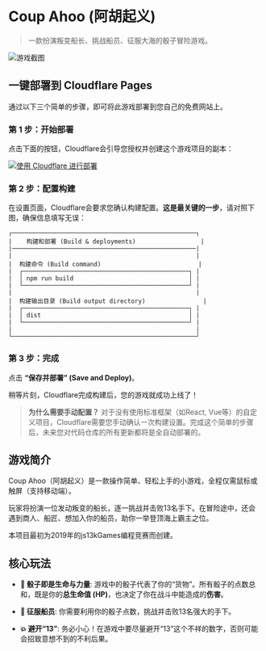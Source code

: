 # Coup Ahoo (阿胡起义)

> 一款扮演叛变船长、挑战船员、征服大海的骰子冒险游戏。

![游戏截图](https://user-images.githubusercontent.com/1301397/65502690-34a36f00-de94-11e9-9154-186e927c6d48.png)

## 一键部署到 Cloudflare Pages

通过以下三个简单的步骤，即可将此游戏部署到您自己的免费网站上。

### 第 1 步：开始部署

点击下面的按钮，Cloudflare会引导您授权并创建这个游戏项目的副本：

[![使用 Cloudflare 进行部署](https://deploy.workers.cloudflare.com/button)](https://deploy.workers.cloudflare.com/deploy?repo=https://github.com/wliuy/coup-ahoo)

### 第 2 步：配置构建

在设置页面，Cloudflare会要求您确认构建配置。**这是最关键的一步**，请对照下图，确保信息填写无误：

```
┌───────────────────────────────────────────────────┐
|    构建和部署 (Build & deployments)                  |
|───────────────────────────────────────────────────|
|                                                   |
|  构建命令 (Build command)                           |
|  ┌──────────────────────────────────────────────┐ |
|  │ npm run build                                │ |
|  └──────────────────────────────────────────────┘ |
|                                                   |
|  构建输出目录 (Build output directory)                |
|  ┌──────────────────────────────────────────────┐ |
|  │ dist                                         │ |
|  └──────────────────────────────────────────────┘ |
|                                                   |
└───────────────────────────────────────────────────┘
```

### 第 3 步：完成

点击 **“保存并部署” (Save and Deploy)**。

稍等片刻，Cloudflare完成构建后，您的游戏就成功上线了！

> **为什么需要手动配置？**
> 对于没有使用标准框架（如React, Vue等）的自定义项目，Cloudflare需要您手动确认一次构建设置。完成这个简单的步骤后，未来您对代码仓库的所有更新都将是全自动部署的。

## 游戏简介

Coup Ahoo（阿胡起义）是一款操作简单、轻松上手的小游戏，全程仅需鼠标或触屏（支持移动端）。

玩家将扮演一位发动叛变的船长，逐一挑战并击败13名手下。在冒险途中，还会遇到商人、船匠、想加入你的船员，助你一举登顶海上霸主之位。

本项目最初为2019年的js13kGames编程竞赛而创建。

## 核心玩法

* **🎲 骰子即是生命与力量**: 游戏中的骰子代表了你的“货物”。所有骰子的点数总和，既是你的**总生命值 (HP)**，也决定了你在战斗中能造成的**伤害**。

* **💪 征服船员**: 你需要利用你的骰子点数，挑战并击败13名强大的手下。

* **💥 避开“13”**: 务必小心！在游戏中要尽量避开“13”这个不祥的数字，否则可能会招致意想不到的不利后果。
